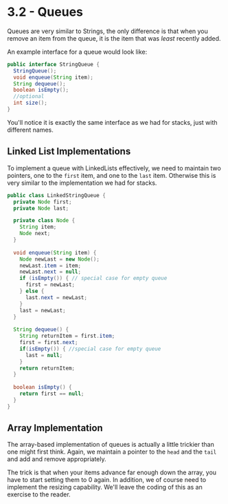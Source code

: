 # 3.2 - Queues

Queues are very similar to Strings, the only difference is that when you remove an item from the queue, it is the item that was *least* recently added.

An example interface for a queue would look like:

```Java
public interface StringQueue {
  StringQueue();
  void enqueue(String item);
  String dequeue();
  boolean isEmpty();
  //optional
  int size();
}
```

You'll notice it is exactly the same interface as we had for stacks, just with different names.

## Linked List Implementations

To implement a queue with LinkedLists effectively, we need to maintain two pointers, one to the `first` item, and one to the `last` item. Otherwise this is very similar to the implementation we had for stacks.

```Java
public class LinkedStringQueue {
  private Node first;
  private Node last;

  private class Node {
    String item;
    Node next;
  }
  
  void enqueue(String item) {
    Node newLast = new Node();
    newLast.item = item;
    newLast.next = null;
    if (isEmpty()) { // special case for empty queue
      first = newLast;
    } else {
      last.next = newLast;
    }
    last = newLast;
  }
  
  String dequeue() {
    String returnItem = first.item;
    first = first.next;
    if(isEmpty()) { //special case for empty queue
      last = null;
    }
    return returnItem;
  }
  
  boolean isEmpty() {
    return first == null;
  }
}
```

## Array Implementation

The array-based implementation of queues is actually a little trickier than one might first think. Again, we maintain a pointer to the `head` and the `tail` and add and remove appropriately.

The trick is that when your items advance far enough down the array, you have to start setting them to 0 again. In addition, we of course need to implement the resizing capability. We'll leave the coding of this as an exercise to the reader.